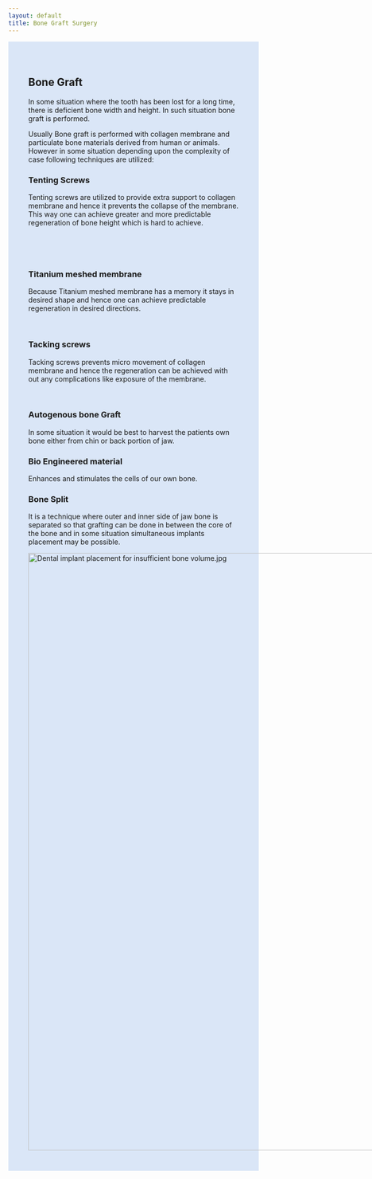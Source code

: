 ```yaml
---
layout: default
title: Bone Graft Surgery
---
```


<div class="row">

<div class="col-xs-12 col-sm-12  featured-text no-gutters">
<div class=" col-md-12" style="background: #dae6f7;, url() center; padding: 8%;">


<h2><span class="mw-headline" id="Bone_Graft">Bone Graft</span></h2>
<p>In some situation where the tooth has been lost for a long time, there is deficient bone width and height. In such situation bone graft is performed.
</p><p>Usually Bone graft is performed with collagen membrane and particulate bone materials derived from human or animals. However in some situation depending upon the complexity of case following techniques are utilized:
</p>

<h3><span class="mw-headline" id="Tenting_Screws">Tenting Screws</span></h3>
<p>Tenting screws are utilized to provide extra support to collagen membrane and hence it prevents the collapse of the membrane. This way one can achieve greater and more predictable regeneration of bone height which is hard to achieve.
</p><p><br />     
</p><p><br />
</p>
<h3><span class="mw-headline" id="Titanium_meshed_membrane">Titanium meshed membrane</span></h3>
<p>Because Titanium meshed membrane has a memory it stays in desired shape and hence one can achieve predictable regeneration in desired directions.
</p><p><br />
</p>
<h3><span class="mw-headline" id="Tacking_screws">Tacking screws</span></h3>
<p>Tacking screws prevents micro movement of collagen membrane and hence the regeneration can be achieved with out any complications like exposure of the membrane.
</p><p><br />
</p>
<h3><span class="mw-headline" id="Autogenous_bone_Graft">Autogenous bone Graft</span></h3>
<p>In some situation it would be best to harvest the patients own bone either from chin or back portion of jaw.
</p>
<h3><span class="mw-headline" id="Bio_Engineered_material">Bio Engineered material</span></h3>
<p>Enhances and stimulates the cells of our own bone.
</p>
<h3><span class="mw-headline" id="Bone_Split">Bone Split</span></h3>
<p>It is a technique where outer and inner side of jaw bone is separated so that grafting can be done in between the core of the bone and in some situation simultaneous implants placement may be possible.
</p>

<div class="thumb tleft"><div class="thumbinner" style="width:1688px;"><a href="/File:Dental_implant_placement_for_insufficient_bone_volume.jpg" class="image"><img alt="Dental implant placement for insufficient bone volume.jpg" src="/images/3/35/Dental_implant_placement_for_insufficient_bone_volume.jpg" width="1686" height="1200" class="thumbimage" /></a>  <div class="thumbcaption"></div></div></div>